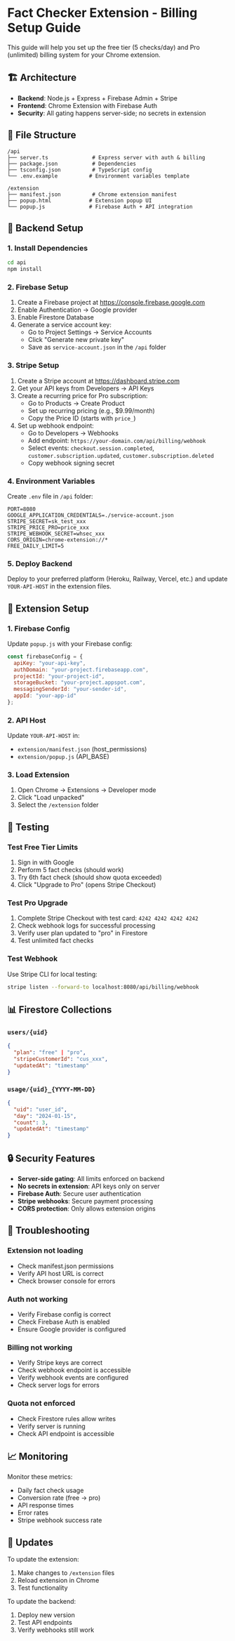 # Fact Checker Extension - Billing Setup Guide

This guide will help you set up the free tier (5 checks/day) and Pro (unlimited) billing system for your Chrome extension.

## 🏗️ Architecture

- **Backend**: Node.js + Express + Firebase Admin + Stripe
- **Frontend**: Chrome Extension with Firebase Auth
- **Security**: All gating happens server-side; no secrets in extension

## 📁 File Structure

```
/api
├── server.ts              # Express server with auth & billing
├── package.json           # Dependencies
├── tsconfig.json          # TypeScript config
└── .env.example          # Environment variables template

/extension
├── manifest.json          # Chrome extension manifest
├── popup.html            # Extension popup UI
└── popup.js              # Firebase Auth + API integration
```

## 🚀 Backend Setup

### 1. Install Dependencies

```bash
cd api
npm install
```

### 2. Firebase Setup

1. Create a Firebase project at https://console.firebase.google.com
2. Enable Authentication → Google provider
3. Enable Firestore Database
4. Generate a service account key:
   - Go to Project Settings → Service Accounts
   - Click "Generate new private key"
   - Save as `service-account.json` in the `/api` folder

### 3. Stripe Setup

1. Create a Stripe account at https://dashboard.stripe.com
2. Get your API keys from Developers → API Keys
3. Create a recurring price for Pro subscription:
   - Go to Products → Create Product
   - Set up recurring pricing (e.g., $9.99/month)
   - Copy the Price ID (starts with `price_`)
4. Set up webhook endpoint:
   - Go to Developers → Webhooks
   - Add endpoint: `https://your-domain.com/api/billing/webhook`
   - Select events: `checkout.session.completed`, `customer.subscription.updated`, `customer.subscription.deleted`
   - Copy webhook signing secret

### 4. Environment Variables

Create `.env` file in `/api` folder:

```env
PORT=8080
GOOGLE_APPLICATION_CREDENTIALS=./service-account.json
STRIPE_SECRET=sk_test_xxx
STRIPE_PRICE_PRO=price_xxx
STRIPE_WEBHOOK_SECRET=whsec_xxx
CORS_ORIGIN=chrome-extension://*
FREE_DAILY_LIMIT=5
```

### 5. Deploy Backend

Deploy to your preferred platform (Heroku, Railway, Vercel, etc.) and update `YOUR-API-HOST` in the extension files.

## 🔧 Extension Setup

### 1. Firebase Config

Update `popup.js` with your Firebase config:

```javascript
const firebaseConfig = {
  apiKey: "your-api-key",
  authDomain: "your-project.firebaseapp.com",
  projectId: "your-project-id",
  storageBucket: "your-project.appspot.com",
  messagingSenderId: "your-sender-id",
  appId: "your-app-id"
};
```

### 2. API Host

Update `YOUR-API-HOST` in:
- `extension/manifest.json` (host_permissions)
- `extension/popup.js` (API_BASE)

### 3. Load Extension

1. Open Chrome → Extensions → Developer mode
2. Click "Load unpacked"
3. Select the `/extension` folder

## 🧪 Testing

### Test Free Tier Limits

1. Sign in with Google
2. Perform 5 fact checks (should work)
3. Try 6th fact check (should show quota exceeded)
4. Click "Upgrade to Pro" (opens Stripe Checkout)

### Test Pro Upgrade

1. Complete Stripe Checkout with test card: `4242 4242 4242 4242`
2. Check webhook logs for successful processing
3. Verify user plan updated to "pro" in Firestore
4. Test unlimited fact checks

### Test Webhook

Use Stripe CLI for local testing:

```bash
stripe listen --forward-to localhost:8080/api/billing/webhook
```

## 📊 Firestore Collections

### `users/{uid}`
```json
{
  "plan": "free" | "pro",
  "stripeCustomerId": "cus_xxx",
  "updatedAt": "timestamp"
}
```

### `usage/{uid}_{YYYY-MM-DD}`
```json
{
  "uid": "user_id",
  "day": "2024-01-15",
  "count": 3,
  "updatedAt": "timestamp"
}
```

## 🔒 Security Features

- **Server-side gating**: All limits enforced on backend
- **No secrets in extension**: API keys only on server
- **Firebase Auth**: Secure user authentication
- **Stripe webhooks**: Secure payment processing
- **CORS protection**: Only allows extension origins

## 🚨 Troubleshooting

### Extension not loading
- Check manifest.json permissions
- Verify API host URL is correct
- Check browser console for errors

### Auth not working
- Verify Firebase config is correct
- Check Firebase Auth is enabled
- Ensure Google provider is configured

### Billing not working
- Verify Stripe keys are correct
- Check webhook endpoint is accessible
- Verify webhook events are configured
- Check server logs for errors

### Quota not enforced
- Check Firestore rules allow writes
- Verify server is running
- Check API endpoint is accessible

## 📈 Monitoring

Monitor these metrics:
- Daily fact check usage
- Conversion rate (free → pro)
- API response times
- Error rates
- Stripe webhook success rate

## 🔄 Updates

To update the extension:
1. Make changes to `/extension` files
2. Reload extension in Chrome
3. Test functionality

To update the backend:
1. Deploy new version
2. Test API endpoints
3. Verify webhooks still work
